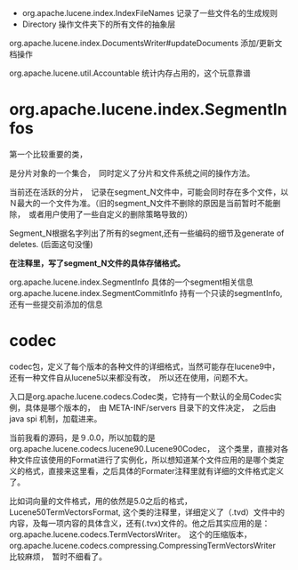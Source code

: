 


* org.apache.lucene.index.IndexFileNames  记录了一些文件名的生成规则
* Directory 操作文件夹下的所有文件的抽象层

org.apache.lucene.index.DocumentsWriter#updateDocuments 添加/更新文档操作



org.apache.lucene.util.Accountable 统计内存占用的，这个玩意靠谱




# org.apache.lucene.index.SegmentInfos

第一个比较重要的类，　

是分片对象的一个集合，　同时定义了分片和文件系统之间的操作方法。

当前还在活跃的分片，　记录在segment_N文件中，可能会同时存在多个文件，以Ｎ最大的一个文件为准。（旧的segment_N文件不删除的原因是当前暂时不能删除，　或者用户使用了一些自定义的删除策略导致的）

Segment_N根据名字列出了所有的segment,还有一些编码的细节及generate of deletes. (后面这句没懂)

**在注释里，写了segment_N文件的具体存储格式。**

 org.apache.lucene.index.SegmentInfo 具体的一个segment相关信息
 org.apache.lucene.index.SegmentCommitInfo 持有一个只读的segmentInfo, 还有一些提交前添加的信息


 # codec

 codec包，定义了每个版本的各种文件的详细格式，当然可能存在lucene9中，　还有一种文件自从lucene5以来都没有改，　所以还在使用，问题不大。

 入口是org.apache.lucene.codecs.Codec类，它持有一个默认的全局Codec实例，具体是哪个版本的，　由 META-INF/servers 目录下的文件决定，　之后由java spi 机制，加载进来。

 当前我看的源码，是９.0.0，所以加载的是org.apache.lucene.codecs.lucene90.Lucene90Codec，　这个类里，直接对各种文件应该使用的Format进行了实例化，所以想知道某个文件应用的是哪个类定义的格式，直接来这里看，之后具体的Formater注释里就有详细的文件格式定义了。

 比如词向量的文件格式，用的依然是5.0之后的格式，Lucene50TermVectorsFormat, 这个类的注释里，详细定义了（.tvd）文件中的内容，及每一项内容的具体含义，还有(.tvx)文件的。他之后其实应用的是：org.apache.lucene.codecs.TermVectorsWriter。　这个的压缩版本，org.apache.lucene.codecs.compressing.CompressingTermVectorsWriter　比较麻烦，　暂时不细看了。
